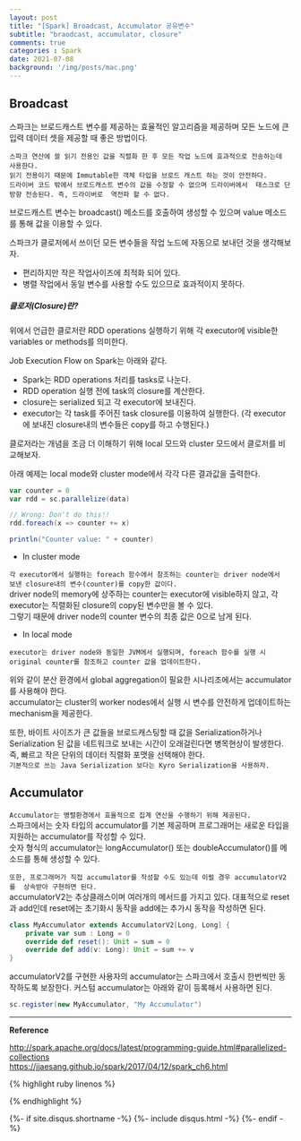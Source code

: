 ```yaml
---
layout: post
title: "[Spark] Broadcast, Accumulator 공유변수"   
subtitle: "braodcast, accumulator, closure"    
comments: true
categories : Spark
date: 2021-07-08
background: '/img/posts/mac.png'
---
```


## Broadcast      

스파크는 브로드캐스트 변수를 제공하는 효율적인 알고리즘을 제공하며 
모든 노드에 큰 입력 데이터 셋을 제공할 때 좋은 방법이다.       

`스파크 연산에 쓸 읽기 전용인 값을 직렬화 한 후 모든 작업 노드에 효과적으로 전송하는데 사용한다.`    
`읽기 전용이기 때문에 Immutable한 객체 타입을 브로드 캐스트 하는 것이 안전하다.`     
`드라이버 코드 밖에서 브로드캐스트 변수의 값을 수정할 수 없으며 드라이버에서 
태스크로 단방향 전송된다. 즉, 드라이버로 
역전파 할 수 없다.`    

브로드캐스트 변수는 broadcast() 메소드를 호출하여 생성할 수 있으며 
value 메소드를 통해 값을 이용할 수 있다.   



스파크가 클로저에서 쓰이던 모든 변수들을 작업 노드에 자동으로 보내던 것을 생각해보자.    


- 편리하지만 작은 작업사이즈에 최적화 되어 있다.   
- 병렬 작업에서 동일 변수를 사용할 수도 있으므로 효과적이지 못하다.   

##### 클로저(Closure)란?   

위에서 언급한 클로저란 
RDD operations 실행하기 위해 각 executor에 visible한 variables or methods를 의미한다.   

Job Execution Flow on Spark는 아래와 같다.   

- Spark는 RDD operations 처리를 tasks로 나눈다.   
- RDD operation 실행 전에 task의 closure를 계산한다.   
- closure는 serialized 되고 각 executor에 보내진다.    
- executor는 각 task를 주어진 task closure를 이용하여 실행한다. (각 executor에 보내진 closure내의 변수들은 copy를 하고 수행된다.)   


클로저라는 개념을 조금 더 이해하기 위해 local 모드와 cluster 모드에서 
클로저를 비교해보자.    

아래 예제는 local mode와 cluster mode에서 각각 다른 결과값을 출력한다.   

```scala 
var counter = 0 
var rdd = sc.parallelize(data) 

// Wrong: Don't do this!! 
rdd.foreach(x => counter += x) 

println("Counter value: " + counter)
```

- In cluster mode   

`각 executor에서 실행하는 foreach 함수에서 참조하는 counter는 driver node에서 
보낸 closure내의 변수(counter)를 copy한 값이다.`         
driver node의 memory에 상주하는 counter는 executor에 visible하지 않고, 
각 executor는 직렬화된 closure의 copy된 변수만을 볼 수 있다.   
그렇기 때문에 driver node의 counter 변수의 최종 값은 0으로 남게 된다.   



- In local mode

`executor는 driver node와 동일한 JVM에서 실행되며, foreach 함수를 실행 시 
original counter를 참조하고 counter 값을 업데이트한다.`       

위와 같이 분산 환경에서 global aggregation이 필요한 시나리조에서는 accumulator를 
사용해야 한다.    
accumulator는 cluster의 worker nodes에서 실행 시 변수를 안전하게 
업데이트하는 mechanism을 제공한다.    


또한, 바이트 사이즈가 큰 값들을 브로드캐스팅할 때 값을 Serialization하거나 
Serialization 된 값을 네트워크로 보내는 시간이 오래걸린다면 
병목현상이 발생한다.   
즉, 빠르고 작은 단위의 데이터 직렬화 포맷을 선택해야 한다.   
`기본적으로 쓰는 Java Serialization 보다는 Kyro Serialization을 사용하자.`        



## Accumulator   


`Accumulator는 병렬환경에서 효율적으로 집계 연산을 수행하기 위해 제공된다.`   
스파크에서는 숫자 타입의 accumulator를 기본 제공하며 프로그래머는 
새로운 타입을 지원하는 accumulator를 작성할 수 있다.   
숫자 형식의 accumulator는 longAccumulator() 또는 doubleAccumulator()를 
메소드를 통해 생성할 수 있다.   


`또한, 프로그래머가 직접 accumulator를 작성할 수도 있는데 이럴 경우 accumulatorV2를 
상속받아 구현하면 된다.`    
accumulatorV2는 추상클래스이며 여러개의 메서드를 가지고 있다. 대표적으로 reset과 
add인데 reset에는 초기화시 동작을 add에는 추가시 동작을 작성하면 된다.    

```scala 
class MyAccumulator extends AccumulatorV2[Long, Long] { 
    private var sum : Long = 0 
    override def reset(): Unit = sum = 0 
    override def add(v: Long): Unit = sum += v 
}
```

accumulatorV2를 구현한 사용자의 accumulator는 스파크에서 호출시 
한번씩만 동작하도록 보장한다. 커스텀 accumulator는 아래와 같이 
등록해서 사용하면 된다.    

```scala 
sc.register(new MyAccumulator, "My Accumulator")
```



- - - 

**Reference**    

<http://spark.apache.org/docs/latest/programming-guide.html#parallelized-collections>   
<https://jjaesang.github.io/spark/2017/04/12/spark_ch6.html>    


{% highlight ruby linenos %}

{% endhighlight %}


{%- if site.disqus.shortname -%}
    {%- include disqus.html -%}
{%- endif -%}

